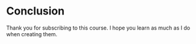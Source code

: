 # Conclusion

Thank you for subscribing to this course. I hope you learn as much as I do when creating them.